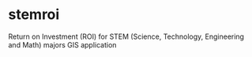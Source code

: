 # stemroi
Return on Investment (ROI) for STEM (Science, Technology, Engineering and Math) majors GIS application
